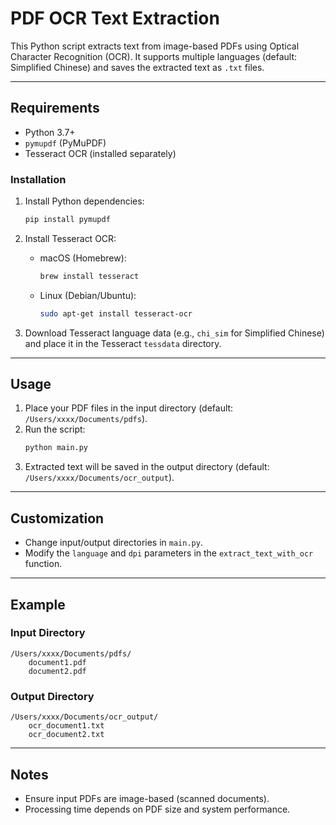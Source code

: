 # PDF OCR Text Extraction

This Python script extracts text from image-based PDFs using Optical Character Recognition (OCR). It supports multiple languages (default: Simplified Chinese) and saves the extracted text as `.txt` files.

---

## Requirements

- Python 3.7+
- `pymupdf` (PyMuPDF)
- Tesseract OCR (installed separately)

### Installation

1. Install Python dependencies:

   ```bash
   pip install pymupdf
   ```

2. Install Tesseract OCR:

   - macOS (Homebrew):
     ```bash
     brew install tesseract
     ```
   - Linux (Debian/Ubuntu):
     ```bash
     sudo apt-get install tesseract-ocr
     ```

3. Download Tesseract language data (e.g., `chi_sim` for Simplified Chinese) and place it in the Tesseract `tessdata` directory.

---

## Usage

1. Place your PDF files in the input directory (default: `/Users/xxxx/Documents/pdfs`).
2. Run the script:
   ```bash
   python main.py
   ```
3. Extracted text will be saved in the output directory (default: `/Users/xxxx/Documents/ocr_output`).

---

## Customization

- Change input/output directories in `main.py`.
- Modify the `language` and `dpi` parameters in the `extract_text_with_ocr` function.

---

## Example

### Input Directory

```
/Users/xxxx/Documents/pdfs/
    document1.pdf
    document2.pdf
```

### Output Directory

```
/Users/xxxx/Documents/ocr_output/
    ocr_document1.txt
    ocr_document2.txt
```

---

## Notes

- Ensure input PDFs are image-based (scanned documents).
- Processing time depends on PDF size and system performance.

